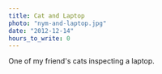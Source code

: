 ```yaml
---
title: Cat and Laptop
photo: "nym-and-laptop.jpg"
date: "2012-12-14"
hours_to_write: 0
---
```


One of my friend's cats inspecting a laptop.
